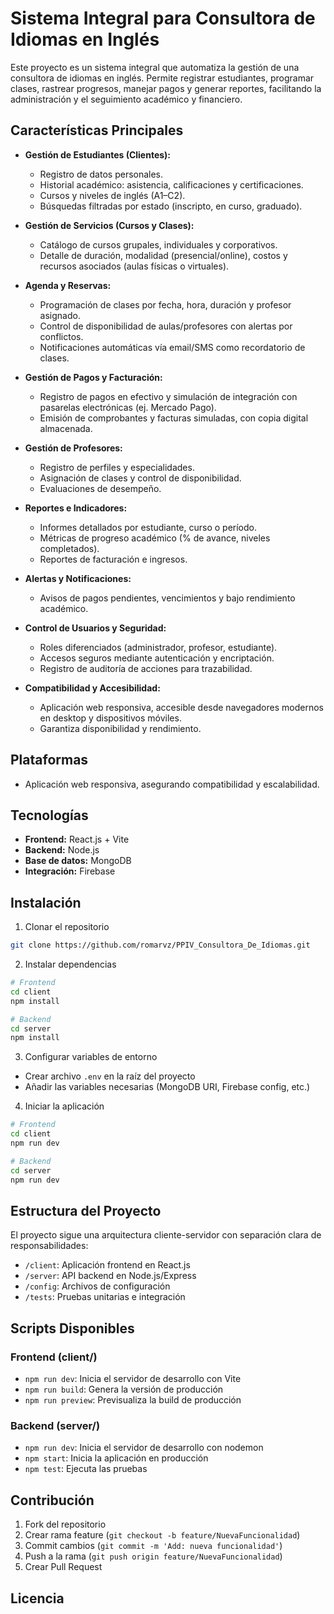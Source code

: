 # Sistema Integral para Consultora de Idiomas en Inglés

Este proyecto es un sistema integral que automatiza la gestión de una consultora de idiomas en inglés. Permite registrar estudiantes, programar clases, rastrear progresos, manejar pagos y generar reportes, facilitando la administración y el seguimiento académico y financiero.

## Características Principales

- **Gestión de Estudiantes (Clientes):**
  - Registro de datos personales.
  - Historial académico: asistencia, calificaciones y certificaciones.
  - Cursos y niveles de inglés (A1–C2).
  - Búsquedas filtradas por estado (inscripto, en curso, graduado).

- **Gestión de Servicios (Cursos y Clases):**
  - Catálogo de cursos grupales, individuales y corporativos.
  - Detalle de duración, modalidad (presencial/online), costos y recursos asociados (aulas físicas o virtuales).

- **Agenda y Reservas:**
  - Programación de clases por fecha, hora, duración y profesor asignado.
  - Control de disponibilidad de aulas/profesores con alertas por conflictos.
  - Notificaciones automáticas vía email/SMS como recordatorio de clases.

- **Gestión de Pagos y Facturación:**
  - Registro de pagos en efectivo y simulación de integración con pasarelas electrónicas (ej. Mercado Pago).
  - Emisión de comprobantes y facturas simuladas, con copia digital almacenada.

- **Gestión de Profesores:**
  - Registro de perfiles y especialidades.
  - Asignación de clases y control de disponibilidad.
  - Evaluaciones de desempeño.

- **Reportes e Indicadores:**
  - Informes detallados por estudiante, curso o período.
  - Métricas de progreso académico (% de avance, niveles completados).
  - Reportes de facturación e ingresos.

- **Alertas y Notificaciones:**
  - Avisos de pagos pendientes, vencimientos y bajo rendimiento académico.

- **Control de Usuarios y Seguridad:**
  - Roles diferenciados (administrador, profesor, estudiante).
  - Accesos seguros mediante autenticación y encriptación.
  - Registro de auditoría de acciones para trazabilidad.

- **Compatibilidad y Accesibilidad:**
  - Aplicación web responsiva, accesible desde navegadores modernos en desktop y dispositivos móviles.
  - Garantiza disponibilidad y rendimiento.

## Plataformas

- Aplicación web responsiva, asegurando compatibilidad y escalabilidad.

## Tecnologías

- **Frontend:** React.js + Vite
- **Backend:** Node.js
- **Base de datos:** MongoDB
- **Integración:** Firebase

## Instalación

1. Clonar el repositorio
```bash
git clone https://github.com/romarvz/PPIV_Consultora_De_Idiomas.git
```

2. Instalar dependencias
```bash
# Frontend
cd client
npm install

# Backend
cd server
npm install
```

3. Configurar variables de entorno
- Crear archivo `.env` en la raíz del proyecto
- Añadir las variables necesarias (MongoDB URI, Firebase config, etc.)

4. Iniciar la aplicación
```bash
# Frontend
cd client
npm run dev

# Backend
cd server
npm run dev
```

## Estructura del Proyecto

El proyecto sigue una arquitectura cliente-servidor con separación clara de responsabilidades:

- `/client`: Aplicación frontend en React.js
- `/server`: API backend en Node.js/Express
- `/config`: Archivos de configuración
- `/tests`: Pruebas unitarias e integración

## Scripts Disponibles

### Frontend (client/)
- `npm run dev`: Inicia el servidor de desarrollo con Vite
- `npm run build`: Genera la versión de producción
- `npm run preview`: Previsualiza la build de producción

### Backend (server/)
- `npm run dev`: Inicia el servidor de desarrollo con nodemon
- `npm start`: Inicia la aplicación en producción
- `npm test`: Ejecuta las pruebas

## Contribución

1. Fork del repositorio
2. Crear rama feature (`git checkout -b feature/NuevaFuncionalidad`)
3. Commit cambios (`git commit -m 'Add: nueva funcionalidad'`)
4. Push a la rama (`git push origin feature/NuevaFuncionalidad`)
5. Crear Pull Request

## Licencia
